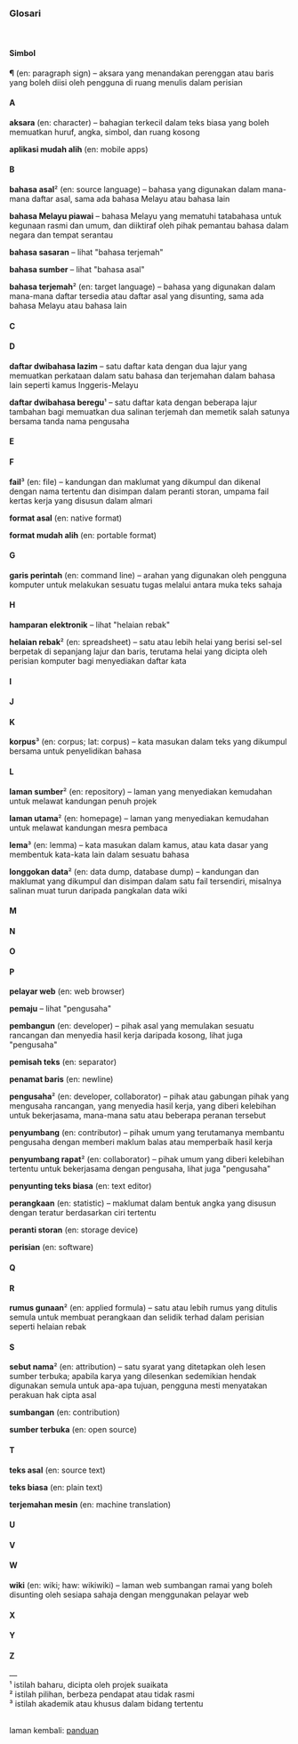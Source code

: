 ---
---

### Glosari

&nbsp;  

#### Simbol

**¶** (en: paragraph sign)
&ndash; aksara yang menandakan perenggan atau baris yang
boleh diisi oleh pengguna di ruang menulis dalam perisian

#### A

**aksara** (en: character)
&ndash; bahagian terkecil dalam teks biasa yang boleh
memuatkan huruf, angka, simbol, dan ruang kosong

**aplikasi mudah alih** (en: mobile apps)

#### B

**bahasa asal**&#178; (en: source language)
&ndash; bahasa yang digunakan dalam mana-mana daftar asal,
sama ada bahasa Melayu atau bahasa lain

**bahasa Melayu piawai**
&ndash; bahasa Melayu yang mematuhi tatabahasa untuk
kegunaan rasmi dan umum, dan diiktiraf oleh pihak pemantau
bahasa dalam negara dan tempat serantau

**bahasa sasaran**
&ndash; lihat "bahasa terjemah"

**bahasa sumber**
&ndash; lihat "bahasa asal"

**bahasa terjemah**&#178; (en: target language)
&ndash; bahasa yang digunakan dalam mana-mana daftar
tersedia atau daftar asal yang disunting, sama ada bahasa
Melayu atau bahasa lain

#### C
#### D

**daftar dwibahasa lazim**
&ndash; satu daftar kata dengan dua lajur yang memuatkan
perkataan dalam satu bahasa dan terjemahan dalam bahasa lain
seperti kamus Inggeris-Melayu

**daftar dwibahasa beregu**&#185;
&ndash; satu daftar kata dengan beberapa lajur tambahan bagi
memuatkan dua salinan terjemah dan memetik salah satunya
bersama tanda nama pengusaha

#### E
#### F

**fail**&#179; (en: file)
&ndash; kandungan dan maklumat yang dikumpul dan dikenal
dengan nama tertentu dan disimpan dalam peranti storan,
umpama fail kertas kerja yang disusun dalam almari

**format asal** (en: native format)

**format mudah alih** (en: portable format)

#### G

**garis perintah** (en: command line)
&ndash; arahan yang digunakan oleh pengguna komputer untuk
melakukan sesuatu tugas melalui antara muka teks sahaja

#### H

**hamparan elektronik**
&ndash; lihat "helaian rebak"

**helaian rebak**&#178; (en: spreadsheet)
&ndash; satu atau lebih helai yang berisi sel-sel berpetak
di sepanjang lajur dan baris, terutama helai yang dicipta
oleh perisian komputer bagi menyediakan daftar kata

#### I
#### J
#### K

**korpus**&#179; (en: corpus; lat: corpus)
&ndash; kata masukan dalam teks yang dikumpul bersama untuk
penyelidikan bahasa

#### L

**laman sumber**&#178; (en: repository)
&ndash; laman yang menyediakan kemudahan untuk melawat
kandungan penuh projek

**laman utama**&#178; (en: homepage)
&ndash; laman yang menyediakan kemudahan untuk melawat
kandungan mesra pembaca

**lema**&#179; (en: lemma)
&ndash; kata masukan dalam kamus, atau kata dasar yang
membentuk kata-kata lain dalam sesuatu bahasa

**longgokan data**&#178; (en: data dump, database dump)
&ndash; kandungan dan maklumat yang dikumpul dan disimpan
dalam satu fail tersendiri, misalnya salinan muat turun
daripada pangkalan data wiki

#### M
#### N
#### O
#### P

**pelayar web** (en: web browser)

**pemaju**
&ndash; lihat "pengusaha"

**pembangun** (en: developer)
&ndash; pihak asal yang memulakan sesuatu rancangan dan
menyedia hasil kerja daripada kosong, lihat juga "pengusaha"

**pemisah teks** (en: separator)

**penamat baris** (en: newline)

**pengusaha**&#178; (en: developer, collaborator)
&ndash; pihak atau gabungan pihak yang mengusaha rancangan,
yang menyedia hasil kerja, yang diberi kelebihan untuk
bekerjasama, mana-mana satu atau beberapa peranan tersebut

**penyumbang** (en: contributor)
&ndash; pihak umum yang terutamanya membantu pengusaha
dengan memberi maklum balas atau memperbaik hasil kerja

**penyumbang rapat**&#178; (en: collaborator)
&ndash; pihak umum yang diberi kelebihan tertentu untuk
bekerjasama dengan pengusaha, lihat juga "pengusaha"

**penyunting teks biasa** (en: text editor)

**perangkaan** (en: statistic)
&ndash; maklumat dalam bentuk angka yang disusun dengan
teratur berdasarkan ciri tertentu

**peranti storan** (en: storage device)

**perisian** (en: software)

#### Q
#### R

**rumus gunaan**&#178; (en: applied formula)
&ndash; satu atau lebih rumus yang ditulis semula untuk
membuat perangkaan dan selidik terhad dalam perisian seperti
helaian rebak

#### S

**sebut nama**&#178; (en: attribution)
&ndash; satu syarat yang ditetapkan oleh lesen sumber
terbuka; apabila karya yang dilesenkan sedemikian hendak
digunakan semula untuk apa-apa tujuan, pengguna mesti
menyatakan perakuan hak cipta asal

**sumbangan** (en: contribution)

**sumber terbuka** (en: open source)

#### T

**teks asal** (en: source text)

**teks biasa** (en: plain text)

**terjemahan mesin** (en: machine translation)

#### U
#### V
#### W

**wiki** (en: wiki; haw: wikiwiki)
&ndash; laman web sumbangan ramai yang boleh disunting
oleh sesiapa sahaja dengan menggunakan pelayar web

#### X
#### Y
#### Z

&mdash;  
&#185; istilah baharu, dicipta oleh projek suaikata  
&#178; istilah pilihan, berbeza pendapat atau tidak rasmi  
&#179; istilah akademik atau khusus dalam bidang tertentu  

&nbsp;  
laman kembali: [panduan][0]

  [0]: ../index.md
